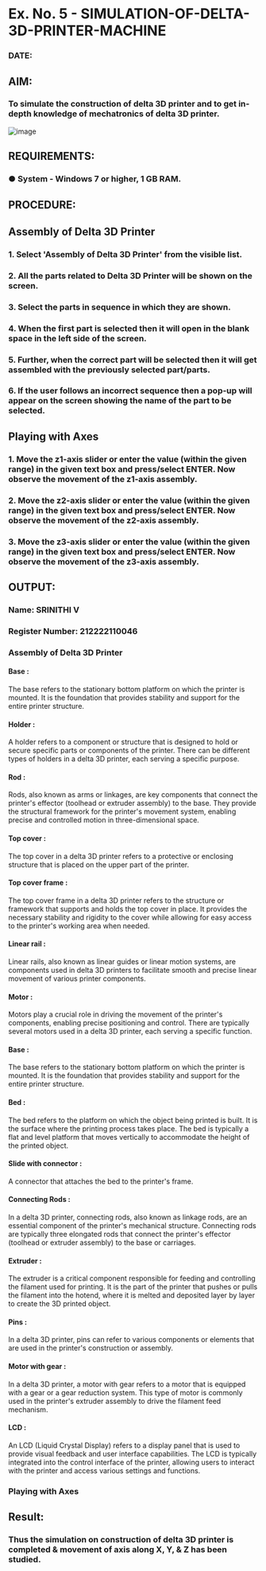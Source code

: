 # Ex. No. 5 - SIMULATION-OF-DELTA-3D-PRINTER-MACHINE

### DATE: 
## AIM:
### To simulate the construction of delta 3D printer and to get in-depth knowledge of mechatronics of delta 3D printer.

![image](https://github.com/Sellakumar1987/Ex.-No.-5---SIMULATION-OF-DELTA-3D-PRINTER-MACHINE/assets/113594316/c784471e-098f-456d-9c1b-e9f0ce56cc9b)

## REQUIREMENTS:
### ●	System - Windows 7 or higher, 1 GB RAM.

## PROCEDURE:

## Assembly of Delta 3D Printer
### 1.	Select 'Assembly of Delta 3D Printer' from the visible list.
### 2.	All the parts related to Delta 3D Printer will be shown on the screen.
### 3.	Select the parts in sequence in which they are shown.
### 4.	When the first part is selected then it will open in the blank space in the left side of the screen.
### 5.	Further, when the correct part will be selected then it will get assembled with the previously selected part/parts.
### 6.	If the user follows an incorrect sequence then a pop-up will appear on the screen showing the name of the part to be selected.

## Playing with Axes
### 1.	Move the z1-axis slider or enter the value (within the given range) in the given text box and press/select ENTER. Now observe the movement of the z1-axis assembly.
### 2.	Move the z2-axis slider or enter the value (within the given range) in the given text box and press/select ENTER. Now observe the movement of the z2-axis assembly.
### 3.	Move the z3-axis slider or enter the value (within the given range) in the given text box and press/select ENTER. Now observe the movement of the z3-axis assembly.

## OUTPUT:

### Name: SRINITHI V
### Register Number: 212222110046

### Assembly of Delta 3D Printer


#### Base : 
The base refers to the stationary bottom platform on which the printer is mounted. It is the foundation that provides stability and support for the entire printer structure.

#### Holder : 
A holder refers to a component or structure that is designed to hold or secure specific parts or components of the printer. There can be different types of holders in a delta 3D printer, each serving a specific purpose.

#### Rod : 
Rods, also known as arms or linkages, are key components that connect the printer's effector (toolhead or extruder assembly) to the base. They provide the structural framework for the printer's movement system, enabling precise and controlled motion in three-dimensional space.

#### Top cover : 
The top cover in a delta 3D printer refers to a protective or enclosing structure that is placed on the upper part of the printer.

#### Top cover frame : 
The top cover frame in a delta 3D printer refers to the structure or framework that supports and holds the top cover in place. It provides the necessary stability and rigidity to the cover while allowing for easy access to the printer's working area when needed.

#### Linear rail : 
Linear rails, also known as linear guides or linear motion systems, are components used in delta 3D printers to facilitate smooth and precise linear movement of various printer components.

#### Motor : 
Motors play a crucial role in driving the movement of the printer's components, enabling precise positioning and control. There are typically several motors used in a delta 3D printer, each serving a specific function.

#### Base : 
The base refers to the stationary bottom platform on which the printer is mounted. It is the foundation that provides stability and support for the entire printer structure.

#### Bed : 
The bed refers to the platform on which the object being printed is built. It is the surface where the printing process takes place. The bed is typically a flat and level platform that moves vertically to accommodate the height of the printed object.

#### Slide with connector : 
A connector that attaches the bed to the printer's frame.

#### Connecting Rods : 
In a delta 3D printer, connecting rods, also known as linkage rods, are an essential component of the printer's mechanical structure. Connecting rods are typically three elongated rods that connect the printer's effector (toolhead or extruder assembly) to the base or carriages.

#### Extruder : 
The extruder is a critical component responsible for feeding and controlling the filament used for printing. It is the part of the printer that pushes or pulls the filament into the hotend, where it is melted and deposited layer by layer to create the 3D printed object.

#### Pins : 
In a delta 3D printer, pins can refer to various components or elements that are used in the printer's construction or assembly.

#### Motor with gear : 
In a delta 3D printer, a motor with gear refers to a motor that is equipped with a gear or a gear reduction system. This type of motor is commonly used in the printer's extruder assembly to drive the filament feed mechanism.

#### LCD : 
An LCD (Liquid Crystal Display) refers to a display panel that is used to provide visual feedback and user interface capabilities. The LCD is typically integrated into the control interface of the printer, allowing users to interact with the printer and access various settings and functions.

### Playing with Axes



## Result: 
### Thus the simulation on construction of delta 3D printer is completed & movement of axis along X, Y, & Z has been studied.
